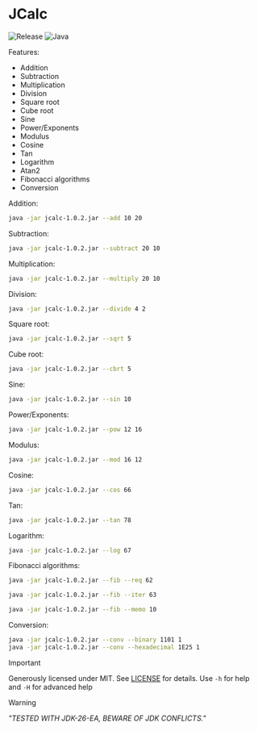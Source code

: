 # JCalc
![Release](https://img.shields.io/badge/release-1.0.1-blue) ![Java](https://img.shields.io/badge/Java-OpenJDK-brightgreen?logo=java&logoColor=white)

 Features: 
- Addition
- Subtraction
- Multiplication
- Division
- Square root
- Cube root
- Sine
- Power/Exponents
- Modulus
- Cosine
- Tan
- Logarithm
- Atan2
- Fibonacci algorithms
- Conversion

Addition:
```bash
java -jar jcalc-1.0.2.jar --add 10 20
```
Subtraction:
```bash
java -jar jcalc-1.0.2.jar --subtract 20 10
```
Multiplication:
```bash
java -jar jcalc-1.0.2.jar --multiply 20 10
```
Division:
```bash
java -jar jcalc-1.0.2.jar --divide 4 2
```
Square root:
```bash
java -jar jcalc-1.0.2.jar --sqrt 5
```
Cube root:
```bash
java -jar jcalc-1.0.2.jar --cbrt 5
```
Sine:
```bash
java -jar jcalc-1.0.2.jar --sin 10
```
Power/Exponents:
```bash
java -jar jcalc-1.0.2.jar --pow 12 16
```
Modulus:
```bash
java -jar jcalc-1.0.2.jar --mod 16 12
```
Cosine:
```bash
java -jar jcalc-1.0.2.jar --cos 66 
```
Tan:
```bash
java -jar jcalc-1.0.2.jar --tan 78
```
Logarithm:
```bash
java -jar jcalc-1.0.2.jar --log 67
```
Fibonacci algorithms:
```bash
java -jar jcalc-1.0.2.jar --fib --req 62
```
```bash
java -jar jcalc-1.0.2.jar --fib --iter 63
```
```bash
java -jar jcalc-1.0.2.jar --fib --memo 10
```
Conversion:
```bash
java -jar jcalc-1.0.2.jar --conv --binary 1101 1
java -jar jcalc-1.0.2.jar --conv --hexadecimal 1E25 1
```

> [!IMPORTANT]
> Generously licensed under MIT. See [LICENSE](/docs/LICENSE) for details.
> Use `-h` for help and `-H` for advanced help

> [!WARNING]
> *"TESTED WITH JDK-26-EA, BEWARE OF JDK CONFLICTS."*
